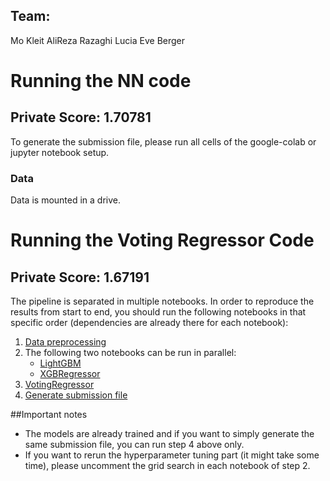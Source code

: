 ## Team: 
Mo Kleit
AliReza Razaghi
Lucia Eve Berger

# Running the NN code
## Private Score: 1.70781
To generate the submission file, please run all cells of the google-colab or jupyter notebook setup. 

### Data
Data is mounted in a drive. 

# Running the Voting Regressor Code
## Private Score: 1.67191
The pipeline is separated in multiple notebooks.
In order to reproduce the results from start to end, you should
run the following notebooks in that specific order (dependencies are already there for each notebook):
1. [Data preprocessing](https://www.kaggle.com/mokleit/data-exploration-ii)
2. The following two notebooks can be run in parallel:
    * [LightGBM](https://www.kaggle.com/mokleit/lgbm-training)
    * [XGBRegressor](https://www.kaggle.com/mokleit/xgbregressor-training)
3. [VotingRegressor](https://www.kaggle.com/mokleit/voting-training)
4. [Generate submission file](https://www.kaggle.com/mokleit/predict)

##Important notes
* The models are already trained and if you want to simply generate the same submission file, you can run
step 4 above only.
* If you want to rerun the hyperparameter tuning part (it might take some time), please uncomment
the grid search in each notebook of step 2.